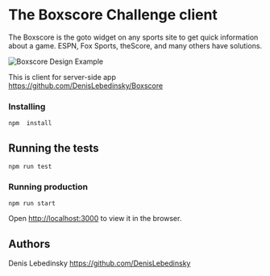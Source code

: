 # The Boxscore Challenge client 

The Boxscore is the goto widget on any sports site to get quick information about a game. ESPN, Fox Sports, theScore, and many others have solutions.

![Boxscore Design Example](https://chumley.barstoolsports.com/wp-content/uploads/2018/12/21/boxscore.png)


This is client for server-side app 
https://github.com/DenisLebedinsky/Boxscore


### Installing

```
npm  install
```


## Running the tests

```
npm run test
```

### Running production

```
npm run start
```

Open [http://localhost:3000](http://localhost:3000) to view it in the browser.

## Authors

Denis Lebedinsky https://github.com/DenisLebedinsky
